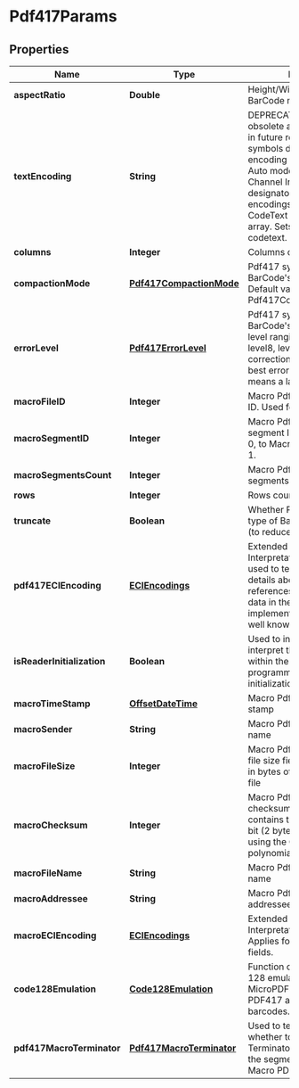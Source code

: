 
# Pdf417Params

## Properties
Name | Type | Description | Notes
------------ | ------------- | ------------- | -------------
**aspectRatio** | **Double** | Height/Width ratio of 2D BarCode module. |  [optional]
**textEncoding** | **String** | DEPRECATED: This property is obsolete and will be removed in future releases. Unicode symbols detection and encoding will be processed in Auto mode with Extended Channel Interpretation charset designator. Using of own encodings requires manual CodeText encoding into byte[] array.  Sets the encoding of codetext. |  [optional]
**columns** | **Integer** | Columns count. |  [optional]
**compactionMode** | [**Pdf417CompactionMode**](Pdf417CompactionMode.md) | Pdf417 symbology type of BarCode&#39;s compaction mode. Default value: Pdf417CompactionMode.Auto. |  [optional]
**errorLevel** | [**Pdf417ErrorLevel**](Pdf417ErrorLevel.md) | Pdf417 symbology type of BarCode&#39;s error correction level ranging from level0 to level8, level0 means no error correction info, level8 means best error correction which means a larger picture. |  [optional]
**macroFileID** | **Integer** | Macro Pdf417 barcode&#39;s file ID. Used for MacroPdf417. |  [optional]
**macroSegmentID** | **Integer** | Macro Pdf417 barcode&#39;s segment ID, which starts from 0, to MacroSegmentsCount - 1. |  [optional]
**macroSegmentsCount** | **Integer** | Macro Pdf417 barcode segments count. |  [optional]
**rows** | **Integer** | Rows count. |  [optional]
**truncate** | **Boolean** | Whether Pdf417 symbology type of BarCode is truncated (to reduce space). |  [optional]
**pdf417ECIEncoding** | [**ECIEncodings**](ECIEncodings.md) | Extended Channel Interpretation Identifiers. It is used to tell the barcode reader details about the used references for encoding the data in the symbol. Current implementation consists all well known charset encodings. |  [optional]
**isReaderInitialization** | **Boolean** | Used to instruct the reader to interpret the data contained within the symbol as programming for reader initialization |  [optional]
**macroTimeStamp** | [**OffsetDateTime**](OffsetDateTime.md) | Macro Pdf417 barcode time stamp |  [optional]
**macroSender** | **String** | Macro Pdf417 barcode sender name |  [optional]
**macroFileSize** | **Integer** | Macro Pdf417 file size. The file size field contains the size in bytes of the entire source file |  [optional]
**macroChecksum** | **Integer** | Macro Pdf417 barcode checksum. The checksum field contains the value of the 16-bit (2 bytes) CRC checksum using the CCITT-16 polynomial |  [optional]
**macroFileName** | **String** | Macro Pdf417 barcode file name |  [optional]
**macroAddressee** | **String** | Macro Pdf417 barcode addressee name |  [optional]
**macroECIEncoding** | [**ECIEncodings**](ECIEncodings.md) | Extended Channel Interpretation Identifiers. Applies for Macro PDF417 text fields. |  [optional]
**code128Emulation** | [**Code128Emulation**](Code128Emulation.md) | Function codeword for Code 128 emulation. Applied for MicroPDF417 only. Ignored for PDF417 and MacroPDF417 barcodes. |  [optional]
**pdf417MacroTerminator** | [**Pdf417MacroTerminator**](Pdf417MacroTerminator.md) | Used to tell the encoder whether to add Macro PDF417 Terminator (codeword 922) to the segment. Applied only for Macro PDF417. |  [optional]




